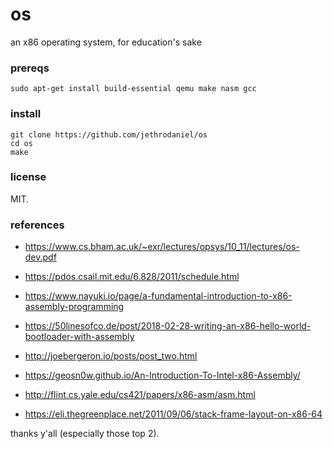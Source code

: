 # os

an x86 operating system, for education's sake

### prereqs

```
sudo apt-get install build-essential qemu make nasm gcc
```

### install

```
git clone https://github.com/jethrodaniel/os
cd os
make
```

### license

MIT.

### references

- https://www.cs.bham.ac.uk/~exr/lectures/opsys/10_11/lectures/os-dev.pdf
- https://pdos.csail.mit.edu/6.828/2011/schedule.html

- https://www.nayuki.io/page/a-fundamental-introduction-to-x86-assembly-programming
- https://50linesofco.de/post/2018-02-28-writing-an-x86-hello-world-bootloader-with-assembly
- http://joebergeron.io/posts/post_two.html
- https://geosn0w.github.io/An-Introduction-To-Intel-x86-Assembly/
- http://flint.cs.yale.edu/cs421/papers/x86-asm/asm.html
- https://eli.thegreenplace.net/2011/09/06/stack-frame-layout-on-x86-64

thanks y'all (especially those top 2).
